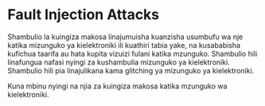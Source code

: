 # Fault Injection Attacks

Shambulio la kuingiza makosa linajumuisha kuanzisha usumbufu wa nje katika mizunguko ya kielektroniki ili kuathiri tabia yake, na kusababisha kufichua taarifa au hata kupita vizuizi fulani katika mzunguko. Shambulio hili linafungua nafasi nyingi za kushambulia mizunguko ya kielektroniki. Shambulio hili pia linajulikana kama glitching ya mizunguko ya kielektroniki.

Kuna mbinu nyingi na njia za kuingiza makosa katika mzunguko wa kielektroniki.
